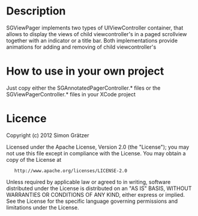 # Description #
SGViewPager implements two types of UIViewController container, that allows to display the views
of child viewcontroller's in a paged scrollview together with an indicator or a title bar.
Both implementations provide animations for adding and removing of child viewcontroller's

# How to use in your own project #
Just copy either the SGAnnotatedPagerController.* files or the SGViewPagerController.* files in your XCode project

# Licence #
Copyright (c) 2012 Simon Grätzer

   Licensed under the Apache License, Version 2.0 (the "License");
   you may not use this file except in compliance with the License.
   You may obtain a copy of the License at

       http://www.apache.org/licenses/LICENSE-2.0

   Unless required by applicable law or agreed to in writing, software
   distributed under the License is distributed on an "AS IS" BASIS,
   WITHOUT WARRANTIES OR CONDITIONS OF ANY KIND, either express or implied.
   See the License for the specific language governing permissions and
   limitations under the License.